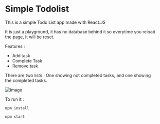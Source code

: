 # Simple Todolist

This is a simple Todo List app made with React.JS

It is just a playground, it has no database behind it so everytime you reload the page, it will be reset.

Features :

* Add task
* Complete Task
* Remove task

There are two lists : One showing not completed tasks, and one showing the completed tasks.

![image](https://user-images.githubusercontent.com/86840158/216782974-ebabb749-3bc8-4b87-a972-b0f4866a5c4b.png)

To run it : 

```
npm install
```

```
npm start
```
